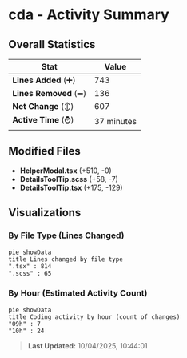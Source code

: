 # cda - Activity Summary 

## Overall Statistics

| Stat                   | Value                                                             |
| ---------------------- | ----------------------------------------------------------------- |
| **Lines Added** (➕)   | 743                                          |
| **Lines Removed** (➖) | 136                                        |
| **Net Change** (↕)    | 607                |
| **Active Time** (⌚)   | 37 minutes |


## Modified Files
- **HelperModal.tsx** (+510, -0)
- **DetailsToolTip.scss** (+58, -7)
- **DetailsToolTip.tsx** (+175, -129)

## Visualizations

### By File Type (Lines Changed)

```mermaid
pie showData
title Lines changed by file type
".tsx" : 814
".scss" : 65
```

### By Hour (Estimated Activity Count)

```mermaid
pie showData
title Coding activity by hour (count of changes)
"09h" : 7
"10h" : 24
```


> **Last Updated:** 10/04/2025, 10:44:01